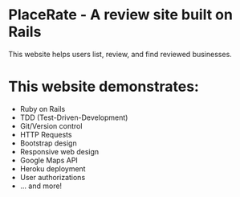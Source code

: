 # PlaceRate - A review site built on Rails

This website helps users list, review, and find reviewed businesses. 

# This website demonstrates: 

* Ruby on Rails
* TDD (Test-Driven-Development)
* Git/Version control
* HTTP Requests
* Bootstrap design
* Responsive web design
* Google Maps API
* Heroku deployment
* User authorizations
* ... and more!
